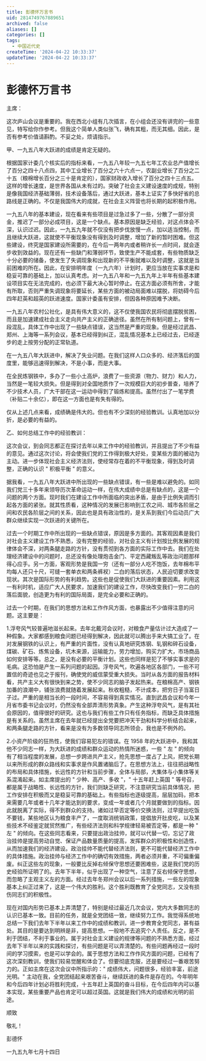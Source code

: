 ```yaml
---
title: 彭德怀万言书
uid: 2814749767889651
archived: false
aliases: []
categories: []
tags:
  - 中国近代史
createTime: '2024-04-22 10:33:37'
updateTime: '2024-04-22 10:33:37'
---
```


# 彭德怀万言书

主席：

这次庐山会议是重要的。我在西北小组有几次插言，在小组会还没有讲完的一些意见，特写给你作参考。但我这个简单人类似张飞，确有其粗，而无其细。因此，是否有参考价值请斟酌。不妥之处，烦请指示。

甲、一九五八年大跃进的成绩是肯定无疑的。

根据国家计委几个核实后的指标来看，一九五八年较一九五七年工农业总产值增长了百分之四十八点四，其中工业增长了百分之六十六点一，农副业增长了百分之二十五（粮棉增长百分之三十是肯定的），国家财政收入增长了百分之四十三点五。这样的增长速度，是世界各国从未有过的。突破了社会主义建设速度的成规，特别是像我国经济基础薄弱，技术设备落后，通过大跃进，基本上证实了多快好省的总路线是正确的。不仅是我国伟大的成就，在社会主义阵营也将长期的起积极作用。

一九五八年的基本建设，现在看来有些项目是过急过多了一些，分散了一部分资金，推迟了一部分必成项目，这是一个缺点。基本原因是缺乏经验，对这点体会不深，认识过迟。因此，一九五九年就不仅没有把步伐放慢一点，加以适当控制，而且继续大跃进，这就使不平衡现象没有得到及时调整，增加了新的暂时困难。但这些建设，终究是国家建设所需要的，在今后一两年内或者稍许长一点时间，就会逐步收到效益的。现在还有一些缺门和薄弱环节，致使生产不能成套，有些物质缺乏十分必要的储备，使发生了失调现象和出现新的不平衡就难以及时调整，这就是当前困难的所在。因此，在安排明年度（一九六年）计划时，更应当放在实事求是和稳妥可靠的基础上，加以认真考虑。对一九五八年和一九五九年上半年有些基本建设项目实在无法完成的，也必须下最大决心暂时停止。在这方面必须有所舍，才能有所取，否则严重失调现象将要延长，某些方面的被动局面难以摆脱，将妨碍今后四年赶英和超英的跃进速度。国家计委虽有安排，但因各种原因难予决断。

一九五八年农村公社化，是具有伟大意义的，这不仅使我国农民将彻底摆脱贫困，而且是加速建成社会主义走向共产主义的正确途径。虽然在所有制问题上，曾有一段混乱，具体工作中出现了一些缺点错误，这当然是严重的现象。但是经过武昌、郑州、上海等一系列会议，基本已经得到纠正，混乱情况基本上已经过去，已经逐步的走上按劳分配的正常轨道。

在一九五八年大跃进中，解决了失业问题。在我们这样人口众多的、经济落后的国度里，能够迅速得到解决，不是小事，而是大事。

在全民炼钢铁中，多办了一些小土高炉，浪费了一些资源（物力、财力）和人力，当然是一笔较大损失。但是得到对全国地质作了一次规模巨大的初步普查，培养了不少技术人员，广大干部在这一运动中得到了锻炼和提高。虽然付出了一笔学费（补贴二十余亿），即在这一方面也是有失有得的。

仅从上述几点来看，成绩确是伟大的。但也有不少深刻的经验教训。认真地加以分折，是必要的有益的。

乙、如何总结工作中的经验教训：

这次会议，到会同志都正在探讨去年以来工作中的经验教训，并且提出了不少有益的意见。通过这次讨论，将会使我们党的工作得到极大好处，变某些方面的被动为主动。进一步体现社会主义经济法则，使经常存在着的不平衡现象，得到及时调整，正确的认识 " 积极平衡 " 的意义。

据我看，一九五八年大跃进中所出现的一些缺点错误，有一些是难以避免的。如同我们党三十多年来领导历次革命运动一样，在伟大成绩中总是有缺点的，这是一个问题的两个方面。现时我们在建设工作中所面临的突出矛盾，是由于比例失调而引起各方面的紧张。就其性质看，这种情况的发展已影响到工农之间、城市各阶层之间和农民各阶层之间的关系，因此也是具有政治性的，是关系到我们今后动员广大群众继续实现一次跃进的关键所在。

过去一个时期工作中所出现的一些缺点错误，原因是多方面的。其客观因素是我们对社会主义建设工作不熟悉，没有完整的经验，对社会主义有计划按比例发展的规律体会不深，对两条腿走路的方针，没有贯彻到各方面的实际工作中去。我们在处理经济建设中的问题时，总还没有像处理炮击金门、平定西藏叛乱等政治问题那样得心应手。另一方面，客观形势是我国一穷（还有一部分人吃不饱饭，去年棉布平均每人还只十尺，可缝一套单衣和两条裤衩）二白的落后状态，人民迫切要求改变现状。其次是国际形势的有利趋势。这些也是促使我们大跃进的重要因素。利用这一有利时机，适应广大人民要求，加速我们的建设工作，尽快改变我们一穷二白的落后面貌，创造更为有利的国际局面，是完全必要和正确的。

过去一个时期，在我们的思想方法和工作作风方面，也暴露出不少值得注意的问题。这主要是：

1.浮夸风气较普遍地滋长起来。去年北戴河会议时，对粮食产量估计过大造成了一种假象。大家都感到粮食问题已经得到解决，因此就可以腾出手来大搞工业了。在对发展钢铁的认识上，有严重的片面性，没有认真地研究炼钢、轧钢和碎石设备，煤碳、矿石、炼焦设备，坑木来源，运输能力，劳力增加，购买力扩大，市场商品如何安排等等。总之，是没有必要的平衡计划。这些也同样是犯了不够实事求是的毛病。这恐怕是产生一系列问题的起因。浮夸风气，吹遍各地区各部门，一些不可置信的奇迹也见之于报刊，确使党的威信蒙受重大损失。当时从各方面的报告材料看，共产主义大有很快到来之势，使不少同志的脑子发起热来。在粮棉高产、钢铁加番的浪潮中，铺张浪费就随着发展起来。秋收粗糙，不计成本，把穷日子当富日子过。严重的是相当长的一段时间，不容易得到真实情况。直到武昌会议和今年一月省市委书记会议时，仍然没有全部弄清形势真象。产生这种浮夸风气，是有其社会原因的，值得很好的研究。这也与我们有些工作只有任务指标，而缺乏具体措施是有关系的。虽然主席在去年就已经提出全党要把冲天干劲和科学分析结合起来，和两条腿走路的方针，看来是没有为多数领导同志所领会，我也是不例外的。

2.小资产阶级的狂热性，使我们容易犯左的错误。在 1958 年的大跃进中，我和其他不少同志一样，为大跃进的成绩和群众运动的热情所迷惑，一些 " 左 " 的倾向有了相当程度的发展，总想一步跨进共产主义，抢先思想一度占了上风，把党长期以来所形成的群众路线和实事求是作风置诸脑后了。在思想方法上，往往把战略性的布局和具体措施，长远性的方针和当前步骤，全体与局部，大集体与小集体等关系混淆起来。如主席提出的 " 少种、高产、多收 "，" 十五年赶上英国 " 等号召，都是属于战略性、长远性的方针，我们则缺乏研究，不注意研究当前具体情况，把工作安排在积极而又是稳妥可靠的基础上。有些指标也逐级提高，层层加码，把本来需要几年或者十几年才能达到的要求，变成一年或者几个月就要做到的指标。因此就脱离了实际，得不到群众的支持。诸如过早否定等价交换法则，过早提出吃饭不要钱，某些地区认为粮食丰产了，一度取消统销政策，提倡放开肚皮吃，以及某些技术不经鉴定就贸然推广，有些经济法则和科学规律轻易被否定等，都是一种 " 左 " 的倾向。在这些同志看来，只要提出政治挂帅，就可以代替一切，忘记了政治挂帅是提高劳动自觉、保证产品数量质量的提高，发挥群众的积极性和创造性，从而加速我们的经济建设。政治挂帅不能代替经济法则，更不可能代替经济工作中的具体措施。政治挂帅与经济工作中的确切有效措施，两者必须并重，不可偏重偏废。纠正这些左的现象，一般要比反掉右倾保守思想还要困难些，这是我们党的历史经验所证明了的。去年下半年，似乎出现了一种空气，注意了反右倾保守思想，而忽略了主观主义左的方面。经过去年冬郑州会议以后一系列措施，一些左的现象基本上纠正过来了，这是一个伟大的胜利。这个胜利既教育了全党同志，又没有损伤同志们的积极性。

现在对国内形势已基本上弄清楚了，特别是经过最近几次会议，党内大多数同志的认识已基本一致。目前的任务，就是全党团结一致，继续努力工作。我觉得系统地总结一下我们去年下半年以来工作中的成绩和教训，进一步教育全党同志，甚有益处。其目的是要达到明辨是非，提高思想。一般地不去追究个人责任。反之，是不利于团结，不利于事业的。属于对社会主义建设的规律等问题的不熟悉方面，经过去年下半年以来的实践和探讨，有些问题是可以弄清楚的。有些问题再经过一段时间的学习摸索，也是可以学会的。属于思想方法和工作作风方面的问题，已经有了这次深刻教训，使我们较易觉醒和体会了。但要彻底克服，还是要经过一番艰苦努力的。正如主席在这次会议中所指示的：" 成绩伟大，问题很多，经验丰富，前途光明。" 主动在我，全党团结起来艰苦奋斗，继续跃进的条件是存在的。今年明年和今后四年计划必将胜利完成，十五年赶上英国的奋斗目标，在今后四年内可以基本实现，某些重要产品也肯定可以超过英国。这就是我们伟大的成绩和光明的前途。

顺致

敬礼！

彭德怀

一九五九年七月十四日
